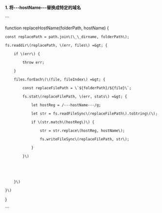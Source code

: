 #### 1. 将---hostName---替换成特定的域名

\`\`\`

function replaceHostName\(folderPath, hostName\) {

    const replacePath = path.join\(\_\_dirname, folderPath\);

    fs.readdir\(replacePath, \(err, files\) =&gt; {

        if \(err\) {

            throw err;

        }

        files.forEach\(\(file, fileIndex\) =&gt; {

            const replaceFilePath = \`${folderPath}/${file}\`;

            fs.stat\(replaceFilePath, \(err, stats\) =&gt; {

                let hostReg = /---hostName---/g;

                let str = fs.readFileSync\(replaceFilePath\).toString\(\);

                if \(str.match\(hostReg\)\) {

                    str = str.replace\(hostReg, hostName\);

                    fs.writeFileSync\(replaceFilePath, str\);

                }

            }\)





        }\)

    }\)

}

\`\`\`



